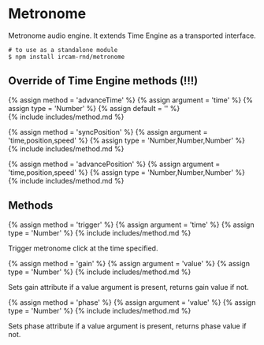 ---
---

# Metronome

Metronome audio engine. It extends Time Engine as a transported interface.

~~~
# to use as a standalone module
$ npm install ircam-rnd/metronome
~~~

## Override of Time Engine methods (!!!)

{% assign method = 'advanceTime' %}
{% assign argument = 'time' %}
{% assign type = 'Number' %}
{% assign default = '' %}   
{% include includes/method.md %}

{% assign method = 'syncPosition' %}
{% assign argument = 'time,position,speed' %}
{% assign type = 'Number,Number,Number' %}
{% include includes/method.md %}

{% assign method = 'advancePosition' %}
{% assign argument = 'time,position,speed' %}
{% assign type = 'Number,Number,Number' %}
{% include includes/method.md %}

## Methods

{% assign method = 'trigger' %}
{% assign argument = 'time' %}
{% assign type = 'Number' %}
{% include includes/method.md %}

Trigger metronome click at the time specified.

{% assign method = 'gain' %}
{% assign argument = 'value' %}
{% assign type = 'Number' %}
{% include includes/method.md %}

Sets gain attribute if a value argument is present, returns gain value if not.

{% assign method = 'phase' %}
{% assign argument = 'value' %}
{% assign type = 'Number' %}
{% include includes/method.md %}

Sets phase attribute if a value argument is present, returns phase value if not.
